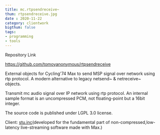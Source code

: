 ```yaml
---
title: mc.rtpsendreceive~
thum: rtpsendreceive.jpg
date : 2020-11-22
category: clientwork
bigthum: false
tags:
- programming
- tools
---
```


Repository Link

https://github.com/tomoyanonymous/rtpsendreceive


External objects for Cycling'74 Max to send MSP signal over network using rtp protocol. A modern alternative to legacy netsend~ & netreceive~ objects.

Transmit mc audio signal over IP network using rtp protocol. An internal sample format is an uncompressed PCM, not floating-point but a 16bit integer.

The source code is published under LGPL 3.0 license.

Client: [stu.inc](https://stu.inc)(developed for the fundamental part of non-compressed,low-latency live-streaming software made with Max.)
